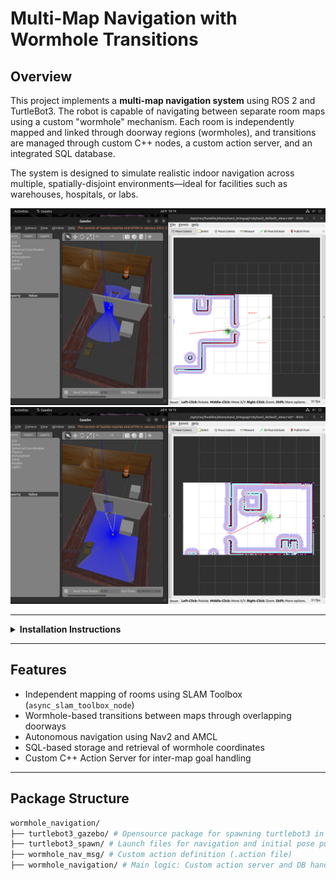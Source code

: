 # Multi-Map Navigation with Wormhole Transitions

## Overview

This project implements a **multi-map navigation system** using ROS 2 and TurtleBot3. The robot is capable of navigating between separate room maps using a custom "wormhole" mechanism. Each room is independently mapped and linked through doorway regions (wormholes), and transitions are managed through custom C++ nodes, a custom action server, and an integrated SQL database.

The system is designed to simulate realistic indoor navigation across multiple, spatially-disjoint environments—ideal for facilities such as warehouses, hospitals, or labs.

![Robot navigating in map1](robot_map1.png) ![Robot navigating in map2](robot_map2.png)

---

<details>
  <summary><strong>Installation Instructions</strong></summary>

### Prerequisites

- ROS 2 Humble
- TurtleBot3
- SLAM Toolbox
- SQLite3
- Navigation 2
- nlohmann_json library

### Installation Steps

```bash
mkdir wormhole_navigation/src
cd ~/wormhole_navigation/src
git clone <https://github.com/nirmalram07/wormhole_navigation.git>
cd ../
colcon build --packages-select turtlbot3_gazebo turtlebot3_spawn wormhole_nav_msg
source install/setup.bash
colcon build --packages-select wormhole_navigation
```

### Launch methods

(ps: I hope you're inside the wormhole_navigation folder)

#### Terminal tab 1(Gazebo custom world launcher)

```bash
source install/setup.bash
ros2 launch turtlebot3_gazebo turtlebot3_world.launch.py
```

#### Terminal tab 2(Navigation 2 launcher)

```bash
source install/setup.bash
ros2 launch turtlebot3_spawn turtlebot_gazebo.launch.py
```

#### Terminal tab 3(Flow control server)

```bash
source install/setup.bash
ros2 run wormhole_navigation wormhole_navigator
```

#### Terminal tab 4(Wormhole navigation demo client)

```bash
source install/setup.bash
ros2 run turtlebot3_spawn wormhole_nav_client
```

</details>

---

## Features

- Independent mapping of rooms using SLAM Toolbox (`async_slam_toolbox_node`)
- Wormhole-based transitions between maps through overlapping doorways
- Autonomous navigation using Nav2 and AMCL
- SQL-based storage and retrieval of wormhole coordinates
- Custom C++ Action Server for inter-map goal handling

---

## Package Structure

```bash
wormhole_navigation/
├── turtlebot3_gazebo/ # Opensource package for spawning turtlebot3 in custom world
├── turtlebot3_spawn/ # Launch files for navigation and initial pose pub
├── wormhole_nav_msg/ # Custom action definition (.action file)
├── wormhole_navigation/ # Main logic: Custom action server and DB handling


```
